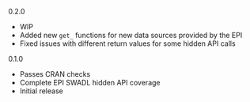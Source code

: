 0.2.0
* WIP
* Added new `get_` functions for new data sources provided by the EPI
* Fixed issues with different return values for some hidden API calls

0.1.0 
* Passes CRAN checks
* Complete EPI SWADL hidden API coverage
* Initial release
